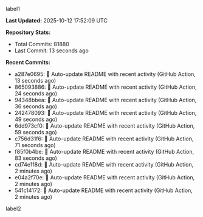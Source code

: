 
label1 
<!-- ACTIVITY_START -->
**Last Updated:** 2025-10-12 17:52:09 UTC

**Repository Stats:**
- Total Commits: 81880
- Last Commit: 13 seconds ago

**Recent Commits:**
- a287e0695: 🤖 Auto-update README with recent activity (GitHub Action, 13 seconds ago)
- 865093886: 🤖 Auto-update README with recent activity (GitHub Action, 24 seconds ago)
- 94348bbea: 🤖 Auto-update README with recent activity (GitHub Action, 36 seconds ago)
- 242478093: 🤖 Auto-update README with recent activity (GitHub Action, 49 seconds ago)
- 6dd973cf0: 🤖 Auto-update README with recent activity (GitHub Action, 59 seconds ago)
- c756d31f6: 🤖 Auto-update README with recent activity (GitHub Action, 71 seconds ago)
- f85f0b4be: 🤖 Auto-update README with recent activity (GitHub Action, 83 seconds ago)
- cd74e118d: 🤖 Auto-update README with recent activity (GitHub Action, 2 minutes ago)
- e04a2f70e: 🤖 Auto-update README with recent activity (GitHub Action, 2 minutes ago)
- 541c14172: 🤖 Auto-update README with recent activity (GitHub Action, 2 minutes ago)
<!-- ACTIVITY_END -->

label2
